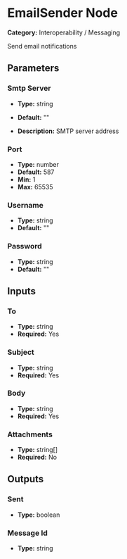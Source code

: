 
# EmailSender Node

**Category:** Interoperability / Messaging

Send email notifications

## Parameters


### Smtp Server
- **Type:** string
- **Default:** ""


- **Description:** SMTP server address


### Port
- **Type:** number
- **Default:** 587
- **Min:** 1
- **Max:** 65535



### Username
- **Type:** string
- **Default:** ""





### Password
- **Type:** string
- **Default:** ""





## Inputs


### To
- **Type:** string
- **Required:** Yes



### Subject
- **Type:** string
- **Required:** Yes



### Body
- **Type:** string
- **Required:** Yes



### Attachments
- **Type:** string[]
- **Required:** No



## Outputs


### Sent
- **Type:** boolean



### Message Id
- **Type:** string




